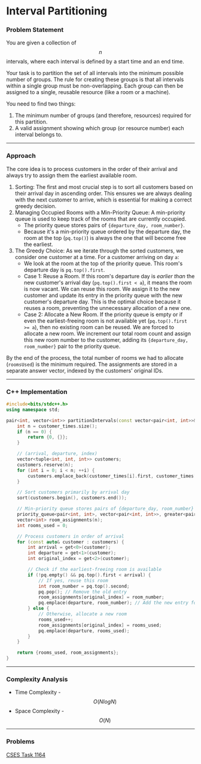 # Interval Partitioning

### Problem Statement

You are given a collection of $$n$$ intervals, where each interval is defined by a start time and an end time.

Your task is to partition the set of all intervals into the minimum possible number of groups. The rule for creating these groups is that all intervals within a single group must be non-overlapping. Each group can then be assigned to a single, reusable resource (like a room or a machine).

You need to find two things:

1. The minimum number of groups (and therefore, resources) required for this partition.
2. A valid assignment showing which group (or resource number) each interval belongs to.

***

### Approach

The core idea is to process customers in the order of their arrival and always try to assign them the earliest available room.

1. Sorting: The first and most crucial step is to sort all customers based on their arrival day in ascending order. This ensures we are always dealing with the next customer to arrive, which is essential for making a correct greedy decision.
2. Managing Occupied Rooms with a Min-Priority Queue: A min-priority queue is used to keep track of the rooms that are currently occupied.
   * The priority queue stores pairs of `{departure_day, room_number}`.
   * Because it's a min-priority queue ordered by the departure day, the room at the top (`pq.top()`) is always the one that will become free the earliest.
3. The Greedy Choice: As we iterate through the sorted customers, we consider one customer at a time. For a customer arriving on day `a`:
   * We look at the room at the top of the priority queue. This room's departure day is `pq.top().first`.
   * Case 1: Reuse a Room. If this room's departure day is _earlier than_ the new customer's arrival day (`pq.top().first < a`), it means the room is now vacant. We can reuse this room. We assign it to the new customer and update its entry in the priority queue with the new customer's departure day. This is the optimal choice because it reuses a room, preventing the unnecessary allocation of a new one.
   * Case 2: Allocate a New Room. If the priority queue is empty or if even the earliest-freeing room is not available yet (`pq.top().first >= a`), then no existing room can be reused. We are forced to allocate a new room. We increment our total room count and assign this new room number to the customer, adding its `{departure_day, room_number}` pair to the priority queue.

By the end of the process, the total number of rooms we had to allocate (`roomsUsed`) is the minimum required. The assignments are stored in a separate answer vector, indexed by the customers' original IDs.

***

### C++ Implementation

```cpp
#include<bits/stdc++.h>
using namespace std;

pair<int, vector<int>> partitionIntervals(const vector<pair<int, int>>& customer_times) {
    int n = customer_times.size();
    if (n == 0) {
        return {0, {}};
    }

    // (arrival, departure, index)
    vector<tuple<int, int, int>> customers;
    customers.reserve(n);
    for (int i = 0; i < n; ++i) {
        customers.emplace_back(customer_times[i].first, customer_times[i].second, i);
    }

    // Sort customers primarily by arrival day
    sort(customers.begin(), customers.end());

    // Min-priority queue stores pairs of {departure_day, room_number}
    priority_queue<pair<int, int>, vector<pair<int, int>>, greater<pair<int, int>>> pq;
    vector<int> room_assignments(n);
    int rooms_used = 0;

    // Process customers in order of arrival
    for (const auto& customer : customers) {
        int arrival = get<0>(customer);
        int departure = get<1>(customer);
        int original_index = get<2>(customer);

        // Check if the earliest-freeing room is available
        if (!pq.empty() && pq.top().first < arrival) {
            // If yes, reuse this room
            int room_number = pq.top().second;
            pq.pop(); // Remove the old entry
            room_assignments[original_index] = room_number;
            pq.emplace(departure, room_number); // Add the new entry for the current customer
        } else {
            // Otherwise, allocate a new room
            rooms_used++;
            room_assignments[original_index] = rooms_used;
            pq.emplace(departure, rooms_used);
        }
    }

    return {rooms_used, room_assignments};
}
```

***

### Complexity Analysis

* Time Complexity - $$O(NlogN)$$
* Space Complexity - $$O(N)$$

***

### Problems

[CSES Task 1164](https://cses.fi/problemset/task/1164)
